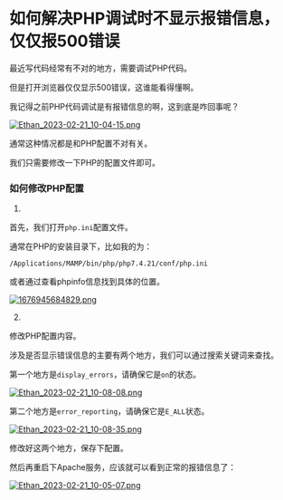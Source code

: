 # 如何解决PHP调试时不显示报错信息，仅仅报500错误

最近写代码经常有不对的地方，需要调试PHP代码。

但是打开浏览器仅仅显示500错误，这谁能看得懂啊。

我记得之前PHP代码调试是有报错信息的啊，这到底是咋回事呢？

[![Ethan_2023-02-21_10-04-15.png](https://img.shejibiji.com/2023/02/21/63f427f65ea7d.png)](https://img.shejibiji.com/2023/02/21/63f427f65ea7d.png)

通常这种情况都是和PHP配置不对有关。

我们只需要修改一下PHP的配置文件即可。

### 如何修改PHP配置

1.

首先，我们打开`php.ini`配置文件。

通常在PHP的安装目录下，比如我的为：

`/Applications/MAMP/bin/php/php7.4.21/conf/php.ini`

或者通过查看phpinfo信息找到具体的位置。

[![1676945684829.png](https://img.shejibiji.com/2023/02/21/63f429174d47e.png)](https://img.shejibiji.com/2023/02/21/63f429174d47e.png)

2.

修改PHP配置内容。

涉及是否显示错误信息的主要有两个地方，我们可以通过搜索关键词来查找。

第一个地方是`display_errors`，请确保它是`on`的状态。

[![Ethan_2023-02-21_10-08-08.png](https://img.shejibiji.com/2023/02/21/63f427f68d316.png)](https://img.shejibiji.com/2023/02/21/63f427f68d316.png)

第二个地方是`error_reporting`，请确保它是`E_ALL`状态。

[![Ethan_2023-02-21_10-08-35.png](https://img.shejibiji.com/2023/02/21/63f427f71c16e.png)](https://img.shejibiji.com/2023/02/21/63f427f71c16e.png)

修改好这两个地方，保存下配置。

然后再重启下Apache服务，应该就可以看到正常的报错信息了：

[![Ethan_2023-02-21_10-05-07.png](https://img.shejibiji.com/2023/02/21/63f427f68be89.png)](https://img.shejibiji.com/2023/02/21/63f427f68be89.png)